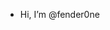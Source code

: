 - Hi, I’m @fender0ne

<!---
fenderOne/fenderOne is a ✨ special ✨ repository because its `README.md` (this file) appears on your GitHub profile.
You can click the Preview link to take a look at your changes.
--->

